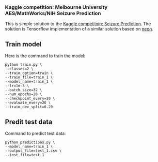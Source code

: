 ### Kaggle competition: Melbourne University AES/MathWorks/NIH Seizure Prediction

This is simple solution to the [Kaggle competitoin: Seizure Prediction](https://www.kaggle.com/c/melbourne-university-seizure-prediction). The solution is Tensorflow implementation of a similar solution based on [neon](https://github.com/anlthms/sp-2016).  

## Train model

Here is the command to train the model:

```
python train.py \
--classes=2 \
--train_option=train \
--train_file=train_1 \
--model_name=train_1 \
--lr=1e-3 \
--batch_size=32 \
--num_epochs=20 \
--checkpoint_every=20 \
--evaluate_every=20 \
--train_dev_split=0.20
```

## Predit test data

Command to predict test data:

```
python predictions.py \
--model_name=train_1 \
--output_file=test_1.csv \
--test_file=test_1
```